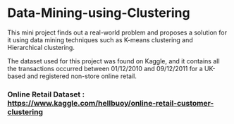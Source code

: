 # Data-Mining-using-Clustering
This mini project finds out a real-world problem and proposes a solution for it using  data mining techniques such as K-means clustering and Hierarchical clustering.

The dataset used for this project was found on Kaggle, and it contains all the transactions occurred between 01/12/2010 and 09/12/2011 for a UK-based and registered non-store online retail.

### Online Retail Dataset : https://www.kaggle.com/hellbuoy/online-retail-customer-clustering
